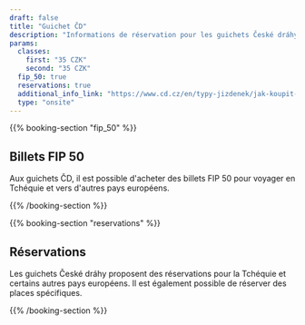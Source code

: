 ```yaml
---
draft: false
title: "Guichet ČD"
description: "Informations de réservation pour les guichets České dráhy."
params:
  classes:
    first: "35 CZK"
    second: "35 CZK"
  fip_50: true
  reservations: true
  additional_info_link: "https://www.cd.cz/en/typy-jizdenek/jak-koupit-jizdenku/-28750/"
  type: "onsite"
---
```


{{% booking-section "fip_50" %}}

## Billets FIP 50

Aux guichets ČD, il est possible d'acheter des billets FIP 50 pour voyager en Tchéquie et vers d'autres pays européens.

{{% /booking-section %}}

{{% booking-section "reservations" %}}

## Réservations

Les guichets České dráhy proposent des réservations pour la Tchéquie et certains autres pays européens. Il est également possible de réserver des places spécifiques.

{{% /booking-section %}}
